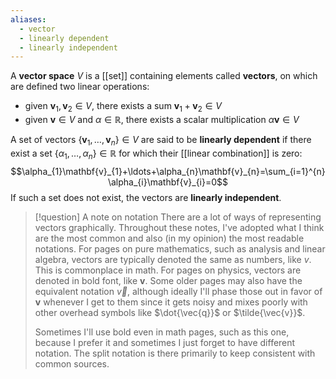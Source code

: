 ```yaml
---
aliases:
  - vector
  - linearly dependent
  - linearly independent
---
```

A **vector space** $V$ is a [[set]] containing elements called **vectors**, on which are defined two linear operations:
- given $\mathbf{v}_{1}, \mathbf{v}_{2}\in V$, there exists a sum $\mathbf{v}_{1}+\mathbf{v}_{2}\in V$
- given $\mathbf{v}\in V$ and $\alpha \in \mathbb{R}$, there exists a scalar multiplication $\alpha \mathbf{v}\in V$

A set of vectors $\{ \mathbf{v}_{1},\ldots,\mathbf{v}_{n} \}\in V$ are said to be **linearly dependent** if there exist a set $\{ \alpha_{1},\ldots,\alpha_{n} \}\in \mathbb{R}$ for which their [[linear combination]] is zero:
$$\alpha_{1}\mathbf{v}_{1}+\ldots+\alpha_{n}\mathbf{v}_{n}=\sum_{i=1}^{n} \alpha_{i}\mathbf{v}_{i}=0$$
If such a set does not exist, the vectors are **linearly independent**.

> [!question] A note on notation
> There are a lot of ways of representing vectors graphically. Throughout these notes, I've adopted what I think are the most common and also (in my opinion) the most readable notations. For pages on pure mathematics, such as analysis and linear algebra, vectors are typically denoted the same as numbers, like $v$. This is commonplace in math. For pages on physics, vectors are denoted in bold font, like $\mathbf{v}$. Some older pages may also have the equivalent notation $\vec{v}$, although ideally I'll phase those out in favor of $\mathbf{v}$ whenever I get to them since it gets noisy and mixes poorly with other overhead symbols like $\dot{\vec{q}}$ or $\tilde{\vec{v}}$.
> 
> Sometimes I'll use bold even in math pages, such as this one, because I prefer it and sometimes I just forget to have different notation. The split notation is there primarily to keep consistent with common sources.
